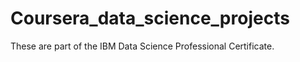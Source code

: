 # Coursera_data_science_projects

These are part of the IBM Data Science Professional Certificate. 
